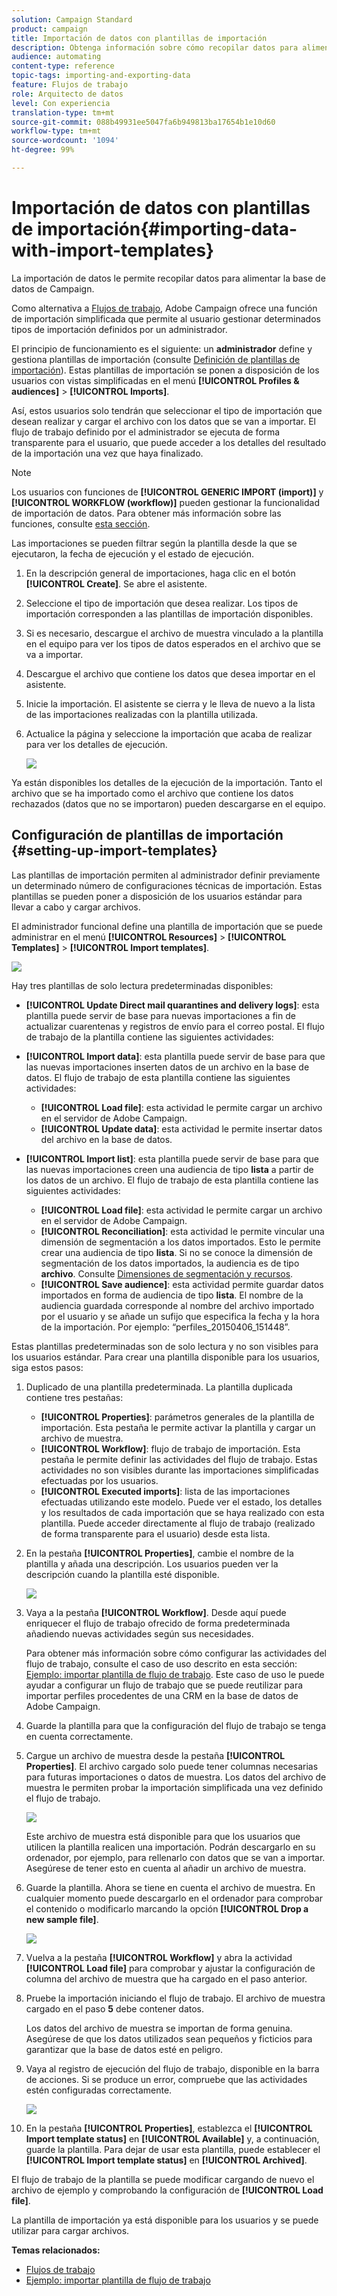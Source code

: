 ```yaml
---
solution: Campaign Standard
product: campaign
title: Importación de datos con plantillas de importación
description: Obtenga información sobre cómo recopilar datos para alimentar la base de datos de Campaign.
audience: automating
content-type: reference
topic-tags: importing-and-exporting-data
feature: Flujos de trabajo
role: Arquitecto de datos
level: Con experiencia
translation-type: tm+mt
source-git-commit: 088b49931ee5047fa6b949813ba17654b1e10d60
workflow-type: tm+mt
source-wordcount: '1094'
ht-degree: 99%

---
```



# Importación de datos con plantillas de importación{#importing-data-with-import-templates}

La importación de datos le permite recopilar datos para alimentar la base de datos de Campaign.

Como alternativa a [Flujos de trabajo](../../automating/using/get-started-workflows.md), Adobe Campaign ofrece una función de importación simplificada que permite al usuario gestionar determinados tipos de importación definidos por un administrador.

El principio de funcionamiento es el siguiente: un **administrador** define y gestiona plantillas de importación (consulte [Definición de plantillas de importación](../../automating/using/importing-data-with-import-templates.md#setting-up-import-templates)). Estas plantillas de importación se ponen a disposición de los usuarios con vistas simplificadas en el menú **[!UICONTROL Profiles & audiences]** > **[!UICONTROL Imports]**.

Así, estos usuarios solo tendrán que seleccionar el tipo de importación que desean realizar y cargar el archivo con los datos que se van a importar. El flujo de trabajo definido por el administrador se ejecuta de forma transparente para el usuario, que puede acceder a los detalles del resultado de la importación una vez que haya finalizado.

>[!NOTE]
>
>Los usuarios con funciones de **[!UICONTROL GENERIC IMPORT (import)]** y **[!UICONTROL WORKFLOW (workflow)]** pueden gestionar la funcionalidad de importación de datos. Para obtener más información sobre las funciones, consulte [esta sección](../../administration/using/list-of-roles.md).

Las importaciones se pueden filtrar según la plantilla desde la que se ejecutaron, la fecha de ejecución y el estado de ejecución.

1. En la descripción general de importaciones, haga clic en el botón **[!UICONTROL Create]**. Se abre el asistente.
1. Seleccione el tipo de importación que desea realizar. Los tipos de importación corresponden a las plantillas de importación disponibles.
1. Si es necesario, descargue el archivo de muestra vinculado a la plantilla en el equipo para ver los tipos de datos esperados en el archivo que se va a importar.
1. Descargue el archivo que contiene los datos que desea importar en el asistente.
1. Inicie la importación. El asistente se cierra y le lleva de nuevo a la lista de las importaciones realizadas con la plantilla utilizada.
1. Actualice la página y seleccione la importación que acaba de realizar para ver los detalles de ejecución.

   ![](assets/simplified_import1.png)

Ya están disponibles los detalles de la ejecución de la importación. Tanto el archivo que se ha importado como el archivo que contiene los datos rechazados (datos que no se importaron) pueden descargarse en el equipo.

## Configuración de plantillas de importación {#setting-up-import-templates}

Las plantillas de importación permiten al administrador definir previamente un determinado número de configuraciones técnicas de importación. Estas plantillas se pueden poner a disposición de los usuarios estándar para llevar a cabo y cargar archivos.

El administrador funcional define una plantilla de importación que se puede administrar en el menú **[!UICONTROL Resources]** > **[!UICONTROL Templates]** > **[!UICONTROL Import templates]**.

![](assets/import_template_list.png)

Hay tres plantillas de solo lectura predeterminadas disponibles:

* **[!UICONTROL Update Direct mail quarantines and delivery logs]**: esta plantilla puede servir de base para nuevas importaciones a fin de actualizar cuarentenas y registros de envío para el correo postal. El flujo de trabajo de la plantilla contiene las siguientes actividades:
* **[!UICONTROL Import data]**: esta plantilla puede servir de base para que las nuevas importaciones inserten datos de un archivo en la base de datos. El flujo de trabajo de esta plantilla contiene las siguientes actividades:

   * **[!UICONTROL Load file]**: esta actividad le permite cargar un archivo en el servidor de Adobe Campaign.
   * **[!UICONTROL Update data]**: esta actividad le permite insertar datos del archivo en la base de datos.

* **[!UICONTROL Import list]**: esta plantilla puede servir de base para que las nuevas importaciones creen una audiencia de tipo **lista** a partir de los datos de un archivo. El flujo de trabajo de esta plantilla contiene las siguientes actividades:

   * **[!UICONTROL Load file]**: esta actividad le permite cargar un archivo en el servidor de Adobe Campaign.
   * **[!UICONTROL Reconciliation]**: esta actividad le permite vincular una dimensión de segmentación a los datos importados. Esto le permite crear una audiencia de tipo **lista**. Si no se conoce la dimensión de segmentación de los datos importados, la audiencia es de tipo **archivo**. Consulte [Dimensiones de segmentación y recursos](../../automating/using/query.md#targeting-dimensions-and-resources).
   * **[!UICONTROL Save audience]**: esta actividad permite guardar datos importados en forma de audiencia de tipo **lista**. El nombre de la audiencia guardada corresponde al nombre del archivo importado por el usuario y se añade un sufijo que especifica la fecha y la hora de la importación. Por ejemplo: “perfiles_20150406_151448”.

Estas plantillas predeterminadas son de solo lectura y no son visibles para los usuarios estándar. Para crear una plantilla disponible para los usuarios, siga estos pasos:

1. Duplicado de una plantilla predeterminada. La plantilla duplicada contiene tres pestañas:

   * **[!UICONTROL Properties]**: parámetros generales de la plantilla de importación. Esta pestaña le permite activar la plantilla y cargar un archivo de muestra.
   * **[!UICONTROL Workflow]**: flujo de trabajo de importación. Esta pestaña le permite definir las actividades del flujo de trabajo. Estas actividades no son visibles durante las importaciones simplificadas efectuadas por los usuarios.
   * **[!UICONTROL Executed imports]**: lista de las importaciones efectuadas utilizando este modelo. Puede ver el estado, los detalles y los resultados de cada importación que se haya realizado con esta plantilla. Puede acceder directamente al flujo de trabajo (realizado de forma transparente para el usuario) desde esta lista.

1. En la pestaña **[!UICONTROL Properties]**, cambie el nombre de la plantilla y añada una descripción. Los usuarios pueden ver la descripción cuando la plantilla esté disponible.

   ![](assets/simplified_import_model1.png)

1. Vaya a la pestaña **[!UICONTROL Workflow]**. Desde aquí puede enriquecer el flujo de trabajo ofrecido de forma predeterminada añadiendo nuevas actividades según sus necesidades.

   Para obtener más información sobre cómo configurar las actividades del flujo de trabajo, consulte el caso de uso descrito en esta sección: [Ejemplo: importar plantilla de flujo de trabajo](../../automating/using/creating-import-workflow-templates.md). Este caso de uso le puede ayudar a configurar un flujo de trabajo que se puede reutilizar para importar perfiles procedentes de una CRM en la base de datos de Adobe Campaign.

1. Guarde la plantilla para que la configuración del flujo de trabajo se tenga en cuenta correctamente.
1. Cargue un archivo de muestra desde la pestaña **[!UICONTROL Properties]**. El archivo cargado solo puede tener columnas necesarias para futuras importaciones o datos de muestra. Los datos del archivo de muestra le permiten probar la importación simplificada una vez definido el flujo de trabajo.

   ![](assets/import_template_sample.png)

   Este archivo de muestra está disponible para que los usuarios que utilicen la plantilla realicen una importación. Podrán descargarlo en su ordenador, por ejemplo, para rellenarlo con datos que se van a importar. Asegúrese de tener esto en cuenta al añadir un archivo de muestra.

1. Guarde la plantilla. Ahora se tiene en cuenta el archivo de muestra. En cualquier momento puede descargarlo en el ordenador para comprobar el contenido o modificarlo marcando la opción **[!UICONTROL Drop a new sample file]**.

   ![](assets/simplified_import_model2.png)

1. Vuelva a la pestaña **[!UICONTROL Workflow]** y abra la actividad **[!UICONTROL Load file]** para comprobar y ajustar la configuración de columna del archivo de muestra que ha cargado en el paso anterior.
1. Pruebe la importación iniciando el flujo de trabajo. El archivo de muestra cargado en el paso **5** debe contener datos.

   Los datos del archivo de muestra se importan de forma genuina. Asegúrese de que los datos utilizados sean pequeños y ficticios para garantizar que la base de datos esté en peligro.

1. Vaya al registro de ejecución del flujo de trabajo, disponible en la barra de acciones. Si se produce un error, compruebe que las actividades estén configuradas correctamente.

   ![](assets/simplified_import_model3.png)

1. En la pestaña **[!UICONTROL Properties]**, establezca el **[!UICONTROL Import template status]** en **[!UICONTROL Available]** y, a continuación, guarde la plantilla. Para dejar de usar esta plantilla, puede establecer el **[!UICONTROL Import template status]** en **[!UICONTROL Archived]**.

El flujo de trabajo de la plantilla se puede modificar cargando de nuevo el archivo de ejemplo y comprobando la configuración de **[!UICONTROL Load file]**.

La plantilla de importación ya está disponible para los usuarios y se puede utilizar para cargar archivos.

**Temas relacionados:**

* [Flujos de trabajo](../../automating/using/get-started-workflows.md)
* [Ejemplo: importar plantilla de flujo de trabajo](../../automating/using/creating-import-workflow-templates.md)
